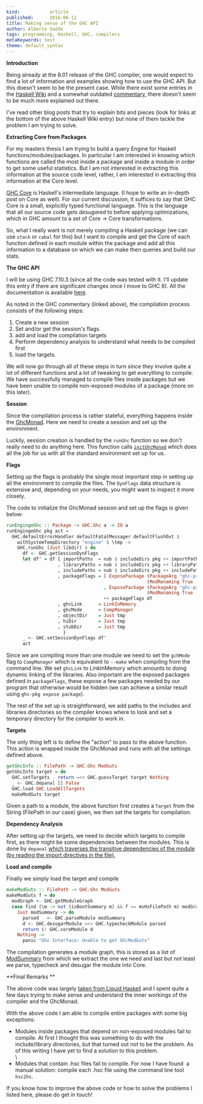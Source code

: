 ```yaml
---
kind:           article
published:      2016-06-11
title: Making sense of the GHC API
author: Alberto Sadde
tags: programming, Haskell, GHC, compilers
metaKeywords: test
theme: default_syntax
---
```

**Introduction**

Being already at the 8.01 release of the GHC compiler, one would expect
to find a lot of information and examples showing how to use the GHC
API. But this doesn't seem to be the present case. While there exist
some entries in the [Haskell
Wiki](https://wiki.haskell.org/GHC/As_a_library) and a somewhat outdated
[commentary](https://ghc.haskell.org/trac/ghc/wiki/Commentary/Compiler/API),
there doesn't seem to be much more explained out there.

I've read other blog posts that try to explain bits and pieces (look for
links at the bottom of the above Haskell Wiki entry) but none of them
tackle the problem I am trying to solve.


**Extracting Core from Packages**

For my masters thesis I am trying to build a query Engine for Haskell
functions/modules/packages.
In particular I am interested in knowing which functions are called the
most inside a package and inside a module in order to get some useful
statistics. But I am not interested in extracting this information at
the source code level, rather, I am interested in extracting this
information at the Core level.


[GHC Core](https://ghc.haskell.org/trac/ghc/wiki/Commentary/Compiler/CoreSynType) is
Haskell's intermediate language. (I hope to write an in-depth post on
Core as well). For our current discussion, it suffices to say that GHC
Core is a small, explicitly typed functional language. This is the
language that all our source code gets *desugared* to before applying
optimizations, which in GHC amount to a set of Core -&gt; Core
transformations.


So, what I really want is not merely compiling a Haskell package (we can
use `stack` or `cabal` for this) but I want to compile and get the
Core of each function defined in each module within the package and add
all this information to a database on which we can make then queries and
build our stats.


**The GHC API**

I will be using GHC 7.10.3 (since all the code was tested with it. I'll
update this entry if there are significant changes once I move to GHC
8). All the documentation is available
[here](http://downloads.haskell.org/~ghc/7.10.3/docs/html/libraries/ghc-7.10.3/index.html).


As noted in the GHC commentary (linked above), the compilation process
consists of the following steps:

1.  Create a new session
2.  Set and/or get the session's flags.
3.  add and load the compilation targets
4.  Perform dependency analysis to understand what needs to be compiled first
5.  load the targets.

We will now go through all of these steps in turn since they involve
quite a lot of different functions and a lot of tweaking to get
everything to compile. We have successfully managed to compile files
inside packages but we have been unable to compile non-exposed modules
of a package (more on this later).


**Session**

Since the compilation process is rather stateful, everything happens
inside the [GhcMonad](http://downloads.haskell.org/~ghc/7.10.3/docs/html/libraries/ghc-7.10.3/GHC.html#t:GhcMonad).
Here we need to create a session and set up the environment. 


Luckily, session creation is handled by the `runGhc` function so we
don't really need to do anything here. This function calls
[`initGhcMonad`](http://downloads.haskell.org/~ghc/7.10.3/docs/html/libraries/ghc-7.10.3/GHC.html#v:initGhcMonad) which
does all the job for us with all the standard environment set up for us.


**Flags**

Setting up the flags is probably the single most important step in
setting up all the environment to compile the files. The `DynFlags`
data structure is extensive and, depending on your needs, you might want
to inspect it more closely.


The code to initialize the GhcMonad session and set up the flags is
given below:

``` haskell
runEngingeGhc :: Package -> GHC.Ghc a -> IO a
runEngingeGhc pkg act =
  GHC.defaultErrorHandler defaultFatalMessager defaultFlushOut $
    withSystemTempDirectory "engine" $ \tmp ->
    GHC.runGhc (Just libdir) $ do
      df <- GHC.getSessionDynFlags
      let df' = df { importPaths  = nub $ includeDirs pkg ++ importPaths df
                   , libraryPaths = nub $ includeDirs pkg ++ libraryPaths df
                   , includePaths = nub $ includeDirs pkg ++ includePaths df
                   , packageFlags = [ ExposePackage (PackageArg "ghc-prim")
                                                    (ModRenaming True [])
                                    , ExposePackage (PackageArg "ghc-paths")
                                                    (ModRenaming True [])]
                                    ++ packageFlags df
                   , ghcLink      = LinkInMemory
                   , ghcMode      = CompManager
                   , objectDir    = Just tmp
                   , hiDir        = Just tmp
                   , stubDir      = Just tmp
                     }
      _ <- GHC.setSessionDynFlags df'
      act
```


Since we are compiling more than one module we need to set the
`gchMode` flag to `CompManager` which is equivalent to `--make`
when compiling from the command line.
We set `ghcLink` to LinkInMemory which amounts to doing dynamic
linking of the libraries. Also important are the exposed packages defined in
`packageFlags`, these expose a few packages needed by our program that otherwise
would be hidden (we can achieve a similar result using `ghc-pkg expose
package`).


The rest of the set up is straightforward, we add paths to the includes
and libraries directories so the compiler knows where to look and set a
temporary directory for the compiler to work in.


**Targets**

The only thing left is to define the "action" to pass to the above
function. This action is wrapped inside the GhcMonad and runs with all
the settings defined above.

```haskell
getGhcInfo :: FilePath -> GHC.Ghc ModGuts
getGhcInfo target = do
  GHC.setTargets . return =<< GHC.guessTarget target Nothing
  _ <- GHC.depanal [] False
  GHC.load GHC.LoadAllTargets
  makeModGuts target
```

Given a path to a module, the above function first creates a `Target`
from the String (FilePath in our case) given, we then set the targets
for compilation.


**Dependency Analysis**

After setting up the targets, we need to decide which targets to compile
first, as there might be some dependencies between the modules. This is
done by `depanal` [which traverses the transitive dependencies of the
module (by reading the import directives in the
file).](https://ghc.haskell.org/trac/ghc/wiki/Commentary/Compiler/API#DependencyAnalysis) 


**Load and compile**

Finally we simply load the target and compile 

```haskell
makeModGuts :: FilePath -> GHC.Ghc ModGuts
makeModGuts f = do
  modGraph <- GHC.getModuleGraph
  case find (\m -> not (isBootSummary m) && f == msHsFilePath m) modGraph of
    Just modSummary -> do
      parsed   <- GHC.parseModule modSummary
      d <- GHC.desugarModule =<< GHC.typecheckModule parsed
      return $! GHC.coreModule d
    Nothing ->
      panic "Ghc Interface: Unable to get GhcModGuts"
```

The compilation generates a module graph, this is stored as a list of
[ModSummary](http://downloads.haskell.org/~ghc/7.10.3/docs/html/libraries/ghc-7.10.3/GHC.html#t:ModSummary) from
which we extract the one we need and last but not least we parse,
typecheck and desugar the module into Core.


**Final Remarks **

The above code was largely [taken from Liquid
Haskell](https://github.com/ucsd-progsys/liquidhaskell/blob/master/src/Language/Haskell/Liquid/GHC/Interface.hs) and
I spent quite a few days trying to make sense and understand the inner
workings of the compiler and the GhcMonad.


With the above code I am able to compile entire packages with some big
exceptions:

-   Modules inside packages that depend on non-exposed modules fail
    to compile. At first I thought this was something to do with the
    include/library directories, but that turned out not to be
    the problem. As of this writing I have yet to find a solution to
    this problem.\
    \
-   Modules that contain .hsc files fail to compile. For now I have
    found  a manual solution: compile each .hsc file using the command
    line tool `hsc2hs`. 


If you know how to improve the above code or how to solve the problems I
listed here, please do get in touch!
